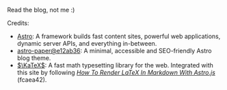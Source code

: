 Read the blog, not me :)

Credits:

- [Astro](https://astro.build/): A framework builds fast content sites,
  powerful web applications, dynamic server APIs, and everything in-between.
- [astro-paper@e12ab36](https://github.com/satnaing/astro-paper/tree/e12ab365bcf2d60a9773731bcd3eba9ba14e40df): A minimal,
  accessible and SEO-friendly Astro blog theme.
- [$\KaTeX$](https://katex.org/): A fast math typesetting library for the web.
  Integrated with this site by following
  [_How To Render LaTeX In Markdown With Astro.js_](https://blog.alexafazio.dev/blog/render-latex-in-astro/) (fcaea42).
